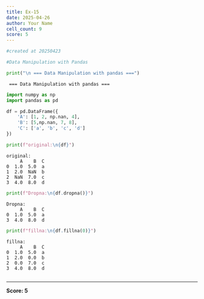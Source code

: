 ```yaml
---
title: Ex-15
date: 2025-04-26
author: Your Name
cell_count: 9
score: 5
---
```


```python
#created at 20250423
```


```python
#Data Manipulation with Pandas
```


```python
print("\n === Data Manipulation with pandas ===")
```

    
     === Data Manipulation with pandas ===



```python
import numpy as np
import pandas as pd
```


```python
df = pd.DataFrame({
    'A': [1, 2, np.nan, 4],
    'B': [5,np.nan, 7, 8],
    'C': ['a', 'b', 'c', 'd']
})
```


```python
print(f"original:\n{df}")
```

    original:
         A    B  C
    0  1.0  5.0  a
    1  2.0  NaN  b
    2  NaN  7.0  c
    3  4.0  8.0  d



```python
print(f"Dropna:\n{df.dropna()}")
```

    Dropna:
         A    B  C
    0  1.0  5.0  a
    3  4.0  8.0  d



```python
print(f"fillna:\n{df.fillna(0)}")
```

    fillna:
         A    B  C
    0  1.0  5.0  a
    1  2.0  0.0  b
    2  0.0  7.0  c
    3  4.0  8.0  d



```python

```


---
**Score: 5**